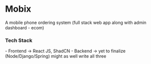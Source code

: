 # Mobix
A mobile phone ordering system (full stack web app along with admin dashboard - ecom)

<h3>Tech Stack</h3>
- Frontend -> React JS, ShadCN
- Backend -> yet to finalize (Node/Django/Spring) might as well write all three



